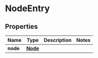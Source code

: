 
# NodeEntry

## Properties
Name | Type | Description | Notes
------------ | ------------- | ------------- | -------------
**node** | [**Node**](Node.md) |  | 



